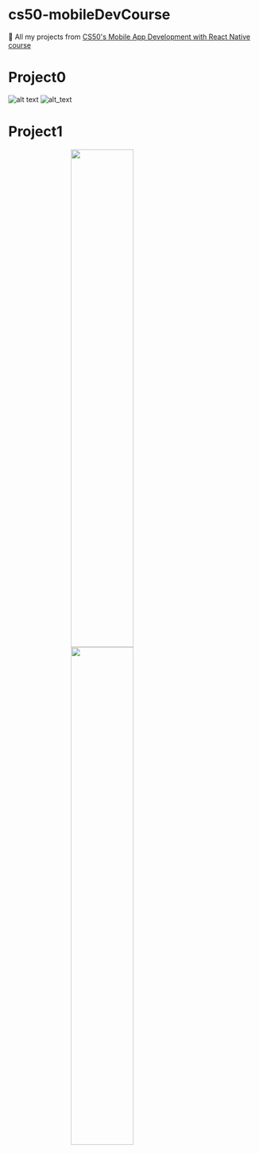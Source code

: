 # cs50-mobileDevCourse
:blue_book: All my projects from [CS50's Mobile App Development with React Native course](https://www.edx.org/course/cs50s-mobile-app-development-with-react-native-0)

# Project0
![alt text](https://github.com/Mvrs/cs50-mobileDevCourse/blob/master/Projec0-screenshots/TODO-VanillaJS-APP.png)
![alt_text](https://github.com/Mvrs/cs50-mobileDevCourse/blob/master/Projec0-screenshots/TodoVanillaApp.png)

# Project1
<img src="https://github.com/Mvrs/cs50-mobileDevCourse/blob/master/Project1-sceenshots/Project1S.png" width="500" height="1000" 
style="display: block;
    margin-left: auto;
    margin-right: auto;
    width: 50%;">
<img src="https://github.com/Mvrs/cs50-mobileDevCourse/blob/master/Project1-sceenshots/Project1P.png" width="500" height="1000" 
style="display: block;
    margin-left: auto;
    margin-right: auto;
    width: 50%;">
